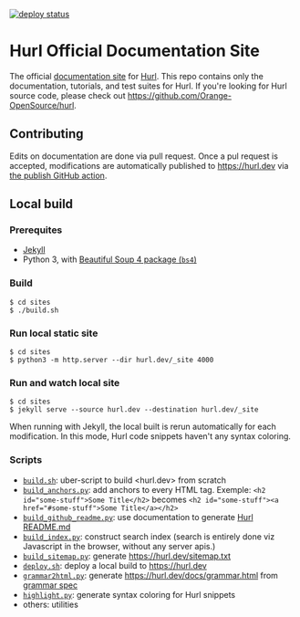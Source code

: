 [![deploy status](https://github.com/Orange-OpenSource/hurl-dev/workflows/Publish/badge.svg)](https://github.com/Orange-OpenSource/hurl-dev/actions)

# Hurl Official Documentation Site

The official [documentation site](https://hurl.dev) for [Hurl](https://github.com/Orange-OpenSource/hurl).
This repo contains only the documentation, tutorials, and test suites for Hurl. If you're looking for
Hurl source code, please check out <https://github.com/Orange-OpenSource/hurl>.


## Contributing

Edits on documentation are done via pull request. Once a pul request is accepted, modifications are automatically published
to <https://hurl.dev> via [the publish GitHub action].

## Local build

### Prerequites

- [Jekyll]
- Python 3, with [Beautiful Soup 4 package (`bs4`)]


### Build

```shell
$ cd sites
$ ./build.sh
```

### Run local static site

```shell
$ cd sites
$ python3 -m http.server --dir hurl.dev/_site 4000
```

### Run and watch local site

```shell
$ cd sites
$ jekyll serve --source hurl.dev --destination hurl.dev/_site
```

When running with Jekyll, the local built is rerun automatically for each modification. 
In this mode, Hurl code snippets haven't any syntax coloring.

### Scripts

- [`build.sh`]: uber-script to build <hurl.dev> from scratch
- [`build_anchors.py`]: add anchors to every HTML tag. Exemple: `<h2 id="some-stuff">Some Title</h2>` becomes `<h2 id="some-stuff"><a href="#some-stuff">Some Title</a></h2>`
- [`build_github_readme.py`]: use documentation to generate [Hurl README.md]
- [`build_index.py`]: construct search index (search is entirely done viz Javascript in the browser, without any server apis.) 
- [`build_sitemap.py`]: generate <https://hurl.dev/sitemap.txt>
- [`deploy.sh`]: deploy a local build to <https://hurl.dev>
- [`grammar2html.py`]: generate <https://hurl.dev/docs/grammar.html> from [grammar spec]
- [`highlight.py`]: generate syntax coloring for Hurl snippets
- others: utilities


[Jekyll]: https://jekyllrb.com
[the publish GitHub action]: https://github.com/Orange-OpenSource/hurl-dev/actions/workflows/publish.yml
[Beautiful Soup 4 package (`bs4`)]: https://www.crummy.com/software/BeautifulSoup/bs4/doc/
[Hurl README.md]: https://github.com/Orange-OpenSource/hurl
[`build.sh`]: sites/build.sh
[`build_anchors.py`]: sites/build_anchors.py
[`build_github_readme.py`]: sites/build_github_readme.py
[`build_index.py`]: sites/build_index.py
[`build_sitemap.py`]: sites/build_sitemap.py
[`deploy.sh`]: sites/deploy.sh
[`grammar2html.py`]: sites/grammar2html.py
[grammar spec]: spec/hurl.grammar
[`highlight.py`]: sites/highlight.py

